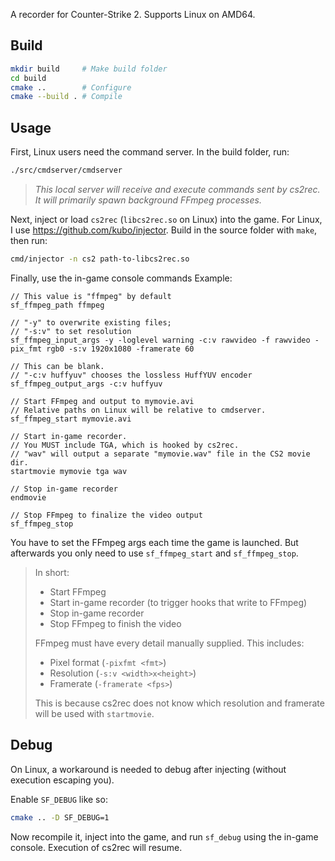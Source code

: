 A recorder for Counter-Strike 2. Supports Linux on AMD64.

## Build

```sh
mkdir build     # Make build folder
cd build
cmake ..        # Configure
cmake --build . # Compile
```

## Usage

First, Linux users need the command server. In the build folder, run:
```sh
./src/cmdserver/cmdserver
```
> *This local server will receive and execute commands sent by cs2rec.*
> *It will primarily spawn background FFmpeg processes.*

Next, inject or load `cs2rec` (`libcs2rec.so` on Linux) into the game.
For Linux, I use https://github.com/kubo/injector.
Build in the source folder with `make`, then run:
```sh
cmd/injector -n cs2 path-to-libcs2rec.so
```

Finally, use the in-game console commands
Example:
```
// This value is "ffmpeg" by default
sf_ffmpeg_path ffmpeg

// "-y" to overwrite existing files;
// "-s:v" to set resolution
sf_ffmpeg_input_args -y -loglevel warning -c:v rawvideo -f rawvideo -pix_fmt rgb0 -s:v 1920x1080 -framerate 60

// This can be blank.
// "-c:v huffyuv" chooses the lossless HuffYUV encoder
sf_ffmpeg_output_args -c:v huffyuv

// Start FFmpeg and output to mymovie.avi
// Relative paths on Linux will be relative to cmdserver.
sf_ffmpeg_start mymovie.avi

// Start in-game recorder.
// You MUST include TGA, which is hooked by cs2rec.
// "wav" will output a separate "mymovie.wav" file in the CS2 movie dir.
startmovie mymovie tga wav

// Stop in-game recorder
endmovie

// Stop FFmpeg to finalize the video output
sf_ffmpeg_stop
```

You have to set the FFmpeg args each time the game is launched.
But afterwards you only need to use `sf_ffmpeg_start` and `sf_ffmpeg_stop`.

> In short:
> - Start FFmpeg
> - Start in-game recorder (to trigger hooks that write to FFmpeg)
> - Stop in-game recorder
> - Stop FFmpeg to finish the video
>
> FFmpeg must have every detail manually supplied. This includes:
> - Pixel format (`-pixfmt <fmt>`)
> - Resolution (`-s:v <width>x<height>`)
> - Framerate (`-framerate <fps>`)
>
> This is because cs2rec does not know which resolution and framerate
> will be used with `startmovie`.

## Debug

On Linux, a workaround is needed to debug after injecting (without execution escaping you).

Enable `SF_DEBUG` like so:
```sh
cmake .. -D SF_DEBUG=1
```
Now recompile it, inject into the game, and run `sf_debug` using the in-game console.
Execution of cs2rec will resume.